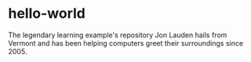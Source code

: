 # hello-world
The legendary learning example's repository
Jon Lauden hails from Vermont and has been helping computers greet their surroundings since 2005.
